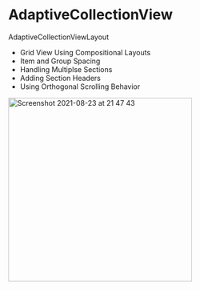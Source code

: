 # AdaptiveCollectionView
AdaptiveCollectionViewLayout

- Grid View Using Compositional Layouts
- Item and Group Spacing
- Handling Multiplse Sections
- Adding Section Headers
- Using Orthogonal Scrolling Behavior

<img width="367" alt="Screenshot 2021-08-23 at 21 47 43" src="https://user-images.githubusercontent.com/48089787/130510179-ab7deead-a4fe-4535-a8ee-88b84553970e.png">






